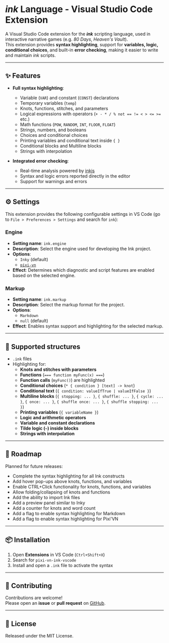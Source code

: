 # *ink* Language - Visual Studio Code Extension

A Visual Studio Code extension for the ***ink*** scripting language, used in interactive narrative games (e.g. *80 Days*, *Heaven's Vault*).  
This extension provides **syntax highlighting**, support for **variables, logic, conditional choices**, and built-in **error checking**, making it easier to write and maintain *ink* scripts.

---

## ✨ Features

- **Full syntax highlighting**:
  - Variable (`VAR`) and constant (`CONST`) declarations
  - Temporary variables (`temp`)
  - Knots, functions, stitches, and parameters
  - Logical expressions with operators (`+ - * / % not == != < > <= >=` etc.)
  - Math functions (`POW`, `RANDOM`, `INT`, `FLOOR`, `FLOAT`)
  - Strings, numbers, and booleans
  - Choices and conditional choices
  - Printing variables and conditional text inside `{ }`
  - Conditional blocks and Multiline blocks
  - Strings with interpolation

- **Integrated error checking**:
  - Real-time analysis powered by [inkjs](https://github.com/y-lohse/inkjs)
  - Syntax and logic errors reported directly in the editor
  - Support for warnings and errors

---

## ⚙️ Settings

This extension provides the following configurable settings in VS Code (go to `File > Preferences > Settings` and search for `ink`):

### Engine

- **Setting name**: `ink.engine`
- **Description**: Select the engine used for developing the Ink project.
- **Options**:
  - `Inky` (default)
  - [`pixi-vn`](https://github.com/DRincs-Productions/pixi-vn)
- **Effect**: Determines which diagnostic and script features are enabled based on the selected engine.

### Markup

- **Setting name**: `ink.markup`
- **Description**: Select the markup format for the project.
- **Options**:
  - `Markdown`
  - `null` (default)
- **Effect**: Enables syntax support and highlighting for the selected markup.

---

## 📂 Supported structures

- `.ink` files
- Highlighting for:
  - **Knots and stitches with parameters**
  - **Functions** (`=== function myFunc(x) ===`)
  - **Function calls** (`myFunc()`) are highlighted
  - **Conditional choices** (`* { condition } [text] -> knot`)
  - **Conditional text** (`{ condition: valueIfTrue | valueIfFalse }`)
  - **Multiline blocks** (`{ stopping: ... }`, `{ shuffle: ... }`, `{ cycle: ... }`, `{ once: ... }`, `{ shuffle once: ... }`, `{ shuffle stopping: ... }`)
  - **Printing variables** (`{ variableName }`)
  - **Logic and arithmetic operators**
  - **Variable and constant declarations**
  - **Tilde logic (`~`) inside blocks**
  - **Strings with interpolation**

---

## 🚀 Roadmap

Planned for future releases:

- Complete the syntax highlighting for all Ink constructs
- Add hover pop-ups above knots, functions, and variables
- Enable CTRL+Click functionality for knots, functions, and variables
- Allow folding/collapsing of knots and functions
- Add the ability to import Ink files
- Add a preview panel similar to Inky
- Add a counter for knots and word count
- Add a flag to enable syntax highlighting for Markdown
- Add a flag to enable syntax highlighting for Pixi'VN

---

## 📦 Installation

1. Open **Extensions** in VS Code (`Ctrl+Shift+X`)
2. Search for `pixi-vn-ink-vscode`
3. Install and open a `.ink` file to activate the syntax

---

## 🤝 Contributing

Contributions are welcome!  
Please open an **issue** or **pull request** on [GitHub](https://github.com/DRincs-Productions/pixi-vn-ink-vscode).

---

## 📜 License

Released under the MIT License.

